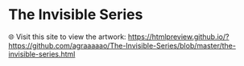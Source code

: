 # The Invisible Series

🌐 Visit this site to view the artwork:
https://htmlpreview.github.io/?https://github.com/agraaaaao/The-Invisible-Series/blob/master/the-invisible-series.html

